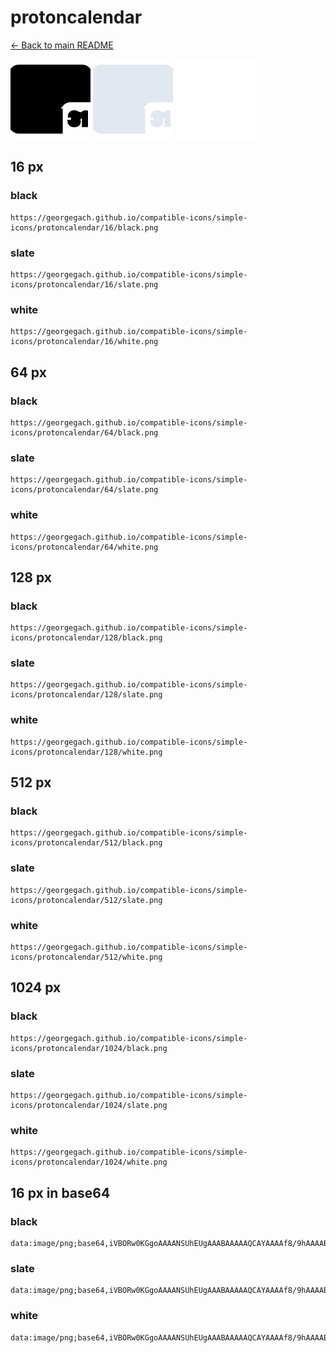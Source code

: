 # protoncalendar

[← Back to main README](../../README.md)


<img src="./128/black.png" width="128" alt="protoncalendar black icon" />
<img src="./128/slate.png" width="128" alt="protoncalendar slate icon" />
<img src="./128/white.png" width="128" alt="protoncalendar white icon" />

## 16 px

### black
```
https://georgegach.github.io/compatible-icons/simple-icons/protoncalendar/16/black.png
```

### slate
```
https://georgegach.github.io/compatible-icons/simple-icons/protoncalendar/16/slate.png
```

### white
```
https://georgegach.github.io/compatible-icons/simple-icons/protoncalendar/16/white.png
```

## 64 px

### black
```
https://georgegach.github.io/compatible-icons/simple-icons/protoncalendar/64/black.png
```

### slate
```
https://georgegach.github.io/compatible-icons/simple-icons/protoncalendar/64/slate.png
```

### white
```
https://georgegach.github.io/compatible-icons/simple-icons/protoncalendar/64/white.png
```

## 128 px

### black
```
https://georgegach.github.io/compatible-icons/simple-icons/protoncalendar/128/black.png
```

### slate
```
https://georgegach.github.io/compatible-icons/simple-icons/protoncalendar/128/slate.png
```

### white
```
https://georgegach.github.io/compatible-icons/simple-icons/protoncalendar/128/white.png
```

## 512 px

### black
```
https://georgegach.github.io/compatible-icons/simple-icons/protoncalendar/512/black.png
```

### slate
```
https://georgegach.github.io/compatible-icons/simple-icons/protoncalendar/512/slate.png
```

### white
```
https://georgegach.github.io/compatible-icons/simple-icons/protoncalendar/512/white.png
```

## 1024 px

### black
```
https://georgegach.github.io/compatible-icons/simple-icons/protoncalendar/1024/black.png
```

### slate
```
https://georgegach.github.io/compatible-icons/simple-icons/protoncalendar/1024/slate.png
```

### white
```
https://georgegach.github.io/compatible-icons/simple-icons/protoncalendar/1024/white.png
```

## 16 px in base64

### black
```
data:image/png;base64,iVBORw0KGgoAAAANSUhEUgAAABAAAAAQCAYAAAAf8/9hAAAABmJLR0QA/wD/AP+gvaeTAAAA2UlEQVQ4jaXTMUoDYRAF4G/NakjAQlKJhZBOkYC3ELyGt7HIBaw8gna5gG26kCKFjbCQBYmEBGLUYnfhD67sbnwwxQzz3sw8/p9/IsI9bvDZkHuI5wgLtGqSjhAHeRohxarB1A6Ow+J3w0iwLfKDmpNDbHIBsI/ADvYR2OHEf3WVYI5XzNCVPQHUM26OYZlqnQ0WOMEHzvGUxxVGVQJrtIP8GhcY4AtvVQJR3lgY15e92i0mxQkpeiXkdyxxFtQecYkXnGIa4wG3fn+mwulxfkYiM/OuYutm+AHdfTrUCsF0dgAAAABJRU5ErkJggg==
```

### slate
```
data:image/png;base64,iVBORw0KGgoAAAANSUhEUgAAABAAAAAQCAYAAAAf8/9hAAAABmJLR0QA/wD/AP+gvaeTAAABHklEQVQ4jaWTTUoDQRSEv+qZGI2oaCDgDwjuFBG8heA1vIDn8AquxBPEnRdw60pwoZhN/CHREBGEzHS5SUQSTTL4LRqK7lfvvYKGf6KHx9eTIB1IyooURrsU0IUaT52ucDJlvxkgHShDOxX0gO5U5VAC5gwLfV1NgRXQVP0NSHrBngcCg6MIduxZ5ANd2GCY4hNA+Llw+ufLUVo2DSncyVToBzetQTsEnW/Ulo6HLyYbiC5mOebx/b75thkC9QB1od3M8XKsgdGnImUJjJlNkv2e4zawB8SE0BwbooxQjMYBIIMtQSKR274BSAVtQ/WX0TsQP0Dr3/vmnOUpO0SuUFi1s9sUc4p8OPKZIhVLkri2VSbR81ptsQUcTcytCF8AF2Flu25a5gAAAABJRU5ErkJggg==
```

### white
```
data:image/png;base64,iVBORw0KGgoAAAANSUhEUgAAABAAAAAQCAYAAAAf8/9hAAAABmJLR0QA/wD/AP+gvaeTAAAA30lEQVQ4jaXTwSoHURTH8c9lEGUhNrJQdiTlLZTX8DYWXsDKI7DzArZ2srCwUTRT+ksUf8fC3Jp/RjPz961765zu73fPOd3LP0kRcYwDfA7UzuEiRcQIsz1F8ygacZUiosLbgFsXsZwTKSKipzjzhDXMyNtAPjDOwTQGE0xjMKEp/jrVQol73GEJCUQ/yog4aXPtU8EIK3iJiE2c12sXl10G71hoxPvYxh6+8NBlkOqDeXBbfl7tGDe5hQqrLeJnvGKjkTvDDq6wjtsCpzj0+zPlSV/XbTymlEocdVQ9jG8SpVzP5/f81QAAAABJRU5ErkJggg==
```

